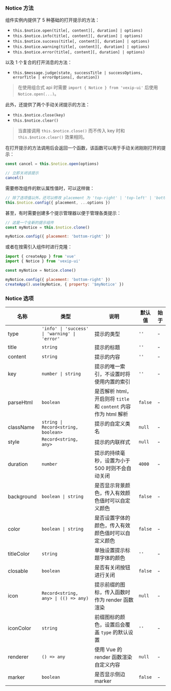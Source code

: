 ### Notice 方法

组件实例内提供了 5 种基础的打开提示的方法：

- `this.$notice.open(title[, content][, duration] | options)`
- `this.$notice.info(title[, content][, duration] | options)`
- `this.$notice.success(title[, content][, duration] | options)`
- `this.$notice.warning(title[, content][, duration] | options)`
- `this.$notice.error(title[, content][, duration] | options)`

以及 1 个复合的打开消息的方法：

- `this.$message.judge(state, successTitle | successOptions, errorTitle | errorOptions[, duration])`

> 在使用组合式 api 时需要 `import { Notice } from 'vexip-ui'` 后使用 `Notice.open(...)`。

此外，还提供了两个手动关闭提示的方法：

- `this.$notice.close(key)`
- `this.$notice.clear()`

> 当直接调用 `this.$notice.close()` 而不传入 key 时和 `this.$notice.clear()` 效果相同。

在打开提示的方法调用后会返回一个函数，该函数可以用于手动关闭刚刚打开的提示：

```js
const cancel = this.$notice.open(options)

// 立即关闭该提示
cancel()
```

需要修改组件的默认属性值时，可以这样做：

```js
// 除了选项值以外，还可以修改 placement 为 'top-right' | 'top-left' | 'bottom-right' | 'bottom-left' 来改变提示的位置
this.$notice.config({ placement, ...options })
```

甚至，有时需要创建多个提示管理器以便于管理各类提示：

```js
// 这是一个全新的提示组件
const myNotice = this.$notice.clone()

myNotice.config({ placement: 'bottom-right' })
```

或者在按需引入组件时进行克隆：

```js
import { createApp } from 'vue'
import { Notice } from 'vexip-ui'

const myNotice = Notice.clone()

myNotice.config({ placement: 'bottom-right' })
createApp().use(myNotice, { property: '$myNotice' })
```

### Notice 选项

| 名称       | 类型                                          | 说明                                                            | 默认值  | 始于 |
| ---------- | --------------------------------------------- | --------------------------------------------------------------- | ------- | ---- |
| type       | `'info' \| 'success' \| 'warning' \| 'error'` | 提示的类型                                                      | `''`    | -    |
| title      | `string`                                      | 提示的标题                                                      | `''`    | -    |
| content    | `string`                                      | 提示的内容                                                      | `''`    | -    |
| key        | `number \| string`                            | 提示的唯一索引，不设置时将使用内置的索引                        | `''`    | -    |
| parseHtml  | `boolean`                                     | 是否解析 html，开启则将 `title` 和 `content` 内容作为 html 解析 | `false` | -    |
| className  | `string \| Record<string, boolean>`           | 提示的自定义类名                                                | `null`  | -    |
| style      | `Record<string, any>`                         | 提示的内联样式                                                  | `null`  | -    |
| duration   | `number`                                      | 提示的持续毫秒，设置为小于 500 时则不会自动关闭                 | `4000`  | -    |
| background | `boolean \| string`                           | 是否显示背景颜色，传入有效颜色值时可以自定义颜色                | `false` | -    |
| color      | `boolean \| string`                           | 是否设置字体的颜色，传入有效颜色值时可以自定义颜色              | `false` | -    |
| titleColor | `string`                                      | 单独设置提示标题字体的颜色                                      | `''`    | -    |
| closable   | `boolean`                                     | 是否有关闭按钮进行关闭                                          | `false` | -    |
| icon       | `Record<string, any> \| (() => any)`          | 提示前缀的图标，传入函数时作为 render 函数渲染                  | `null`  | -    |
| iconColor  | `string`                                      | 前缀图标的颜色，设置后会覆盖 `type` 的默认设置                  | `''`    | -    |
| renderer   | `() => any`                                   | 使用 Vue 的 render 函数渲染自定义内容                           | `null`  | -    |
| marker     | `boolean`                                     | 是否显示侧边 marker                                             | `false` | -    |

